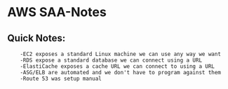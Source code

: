 # AWS SAA-Notes
## Quick Notes: 
		-EC2 exposes a standard Linux machine we can use any way we want
		-RDS expose a standard database we can connect using a URL
		-ElastiCache exposes a cache URL we can connect to using a URL
		-ASG/ELB are automated and we don't have to program against them
		-Route 53 was setup manual
